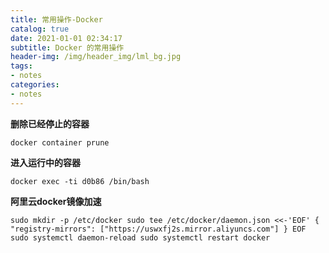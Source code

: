 ```yaml
---
title: 常用操作-Docker
catalog: true
date: 2021-01-01 02:34:17
subtitle: Docker 的常用操作
header-img: /img/header_img/lml_bg.jpg
tags:
- notes
categories:
- notes
---
```


**删除已经停止的容器**
```
docker container prune
```

**进入运行中的容器**
```
docker exec -ti d0b86 /bin/bash 
```

**阿里云docker镜像加速**
```
sudo mkdir -p /etc/docker sudo tee /etc/docker/daemon.json <<-'EOF' { "registry-mirrors": ["https://uswxfj2s.mirror.aliyuncs.com"] } EOF sudo systemctl daemon-reload sudo systemctl restart docker
```
